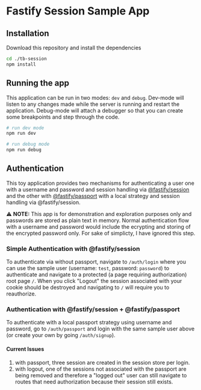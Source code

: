 # Fastify Session Sample App

## Installation

Download this repository and install the dependencies

```sh
cd ./tb-session
npm install
```

## Running the app

This application can be run in two modes: `dev` and `debug`. Dev-mode will listen to any changes made while the server is running and restart the application. Debug-mode will attach a debugger so that you can create some breakpoints and step through the code.

```sh
# run dev mode
npm run dev

# run debug mode
npm run debug
```

## Authentication

This toy application provides two mechanisms for authenticating a user one with a username and password and session handling via [@fastify/session](https://github.com/fastify/session) and the other with [@fastify/passport](https://github.com/fastify/fastify-passport) with a local strategy and session handling via @fastify/session.

⚠️ **NOTE:** This app is for demonstration and exploration purposes only and passwords are stored as plain text in memory. Normal authentication flow with a username and password would include the ecrypting and storing of the encrypted password only. For sake of simplicty, I have ignored this step.

### Simple Authentication with @fastify/session

To authenticate via without passport, navigate to `/auth/login` where you can use the sample user (username: `test`, password: `password`) to authenticate and navigate to a protected (a page requiring authorization) root page `/`. When you click "Logout" the session associated with your cookie should be destroyed and navigating to `/` will require you to reauthorize.

### Authentication with @fastify/session + @fastify/passport

To authenticate with a local passport strategy using username and password, go to `/auth/passport` and login with the same sample user above (or create your own by going `/auth/signup`).

#### Current Issues

1. with passport, three session are created in the session store per login.
2. with logout, one of the sessions not associated with the passport are being removed and therefore a "logged out" user can still navigate to routes that need authorization because their session still exists.
